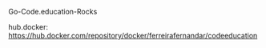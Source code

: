 Go-Code.education-Rocks

hub.docker: https://hub.docker.com/repository/docker/ferreirafernandar/codeeducation
